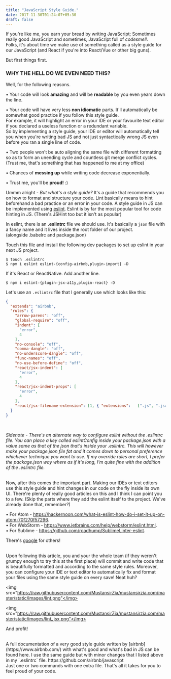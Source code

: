 ```yaml
---
title: "JavaScript Style Guide."
date: 2017-11-30T01:24:07+05:30
draft: false
---
```


If you're like me, you earn your bread by writing JavaScript; Sometimes really good JavaScript and sometimes, JavaScript full of <i>codesmell</i>. <br />
Folks, it's about time we make use of something called as a style guide for our JavaScript (and React if you're into React/Vue or other big guns).

But first things first.
<h3>WHY THE HELL DO WE EVEN NEED THIS?</h3>
Well, for the following reasons.

• Your code will look <b>amazing</b> and will be <b>readable</b> by you even years down the line.

• Your code will have very less <b>non idiomatic</b> parts. It'll automatically be somewhat good practice if you follow this style guide. <br />For example, it will highlight an error in your IDE or your favourite text editor if you declared a useless function or a redundant variable. <br /> So by implementing a style guide, your IDE or editor will automatically tell you when you're writing bad JS and not just syntactically wrong JS even before you ran a single line of code.

• Two people won't be auto aligning the same file with different formatting so as to form an unending cycle and countless git merge conflict cycles. (Trust me, that's something that has happened to me at my office)<br />

• Chances of <b>messing up</b> while writing code decrease exponentially. <br />

• Trust me, you'll be <b>proud!</b> :)

Ummm alright - <i>But what's a style guide?</i> It's a guide that recommends you on how to format and structure your code. Lint basically means to hint beforehand a bad practice or an error in your code. A style guide in JS can be implemented using [eslint](https://eslint.org/). Eslint is by far the most popular tool for code hinting in JS. (There's JSHint too but it isn't as popular)

In eslint, there is an <b>.eslintrc</b> file we should use. It's basically a `json` file with a fancy name and it lives inside the root folder of our project. <br />(alongside .babelrc and package.json) <br />

 Touch this file and install the following dev packages to set up eslint in your next JS project. <br />

`$ touch .eslintrc` <br />
`$ npm i eslint eslint-{config-airbnb,plugin-import} -D`

If it's React or ReactNative. Add another line. <br />

`$ npm i eslint-{plugin-jsx-a11y,plugin-react} -D`

Let's use an `.eslintrc` file that I generally use which looks like this:
```json
{
  "extends": "airbnb",
  "rules": {
    "arrow-parens": "off",
    "global-require": "off",
    "indent": [
      "error",
      4
    ],
    "no-console": "off",
    "comma-dangle": "off",
    "no-underscore-dangle": "off",
    "func-names": "off",
    "no-use-before-define": "off",
    "react/jsx-indent": [
      "error",
      4
    ],
    "react/jsx-indent-props": [
      "error",
      4
    ],
    "react/jsx-filename-extension": [1, { "extensions":   [".js", ".jsx"] }]
  }
}
```
<br />

<i>Sidenote - There's an alternate way to configure eslint without the .eslintrc file. You can place a key called eslintConfig inside your package.json with a value same as that of the json that's inside your .eslintrc. This will however make your package.json file fat and it comes down to personal preference whichever technique you want to use. If my override rules are short, I prefer the package.json way where as if it's long, I'm quite fine with the addition of the .eslintrc file.</i>

<br />
Now, after this comes the important part.
Making our IDEs or text editors use this style guide and hint changes in our code on the fly inside its own UI.
There're plenty of really good articles on this and I think I can point you to a few. (Skip the parts where they add the eslint itself to the project. We've already done that, remember?)

• For Atom - https://hackernoon.com/what-is-eslint-how-do-i-set-it-up-on-atom-70f270f57296. <br />
• For WebStorm - https://www.jetbrains.com/help/webstorm/eslint.html. <br />
• For Sublime - https://github.com/roadhump/SublimeLinter-eslint.

There's [google](http://www.google.com) for others!

<br />
Upon following this article, you and your the whole team (if they weren't grumpy enough to try this at the first place) will commit and write code that is beautifully formatted and according to the same style rules. Moreover, you can configure your IDE or text editor to automatically fix and format your files using the same style guide on every save! Neat huh?

<img src="https://raw.githubusercontent.com/MustansirZia/mustansirzia.com/master/static/images/lint.png"</img>
<br />

<img src="https://raw.githubusercontent.com/MustansirZia/mustansirzia.com/master/static/images/lint_jsx.png"</img>

And profit!

<br />
A full documentation of a very good style guide written by [airbnb](https://www.airbnb.com/) with what's good and what's bad in JS can be found here. I  use the same guide but with minor changes that I listed above in my `.eslintrc` file.
https://github.com/airbnb/javascript

<br />
Just one or two commands with one extra file. That's all it takes for you to feel proud of your code.

